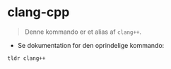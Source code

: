 # clang-cpp

> Denne kommando er et alias af `clang++`.

- Se dokumentation for den oprindelige kommando:

`tldr clang++`
